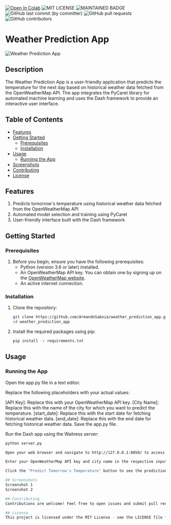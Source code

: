 [![Open In Colab](https://colab.research.google.com/assets/colab-badge.svg)]()
![MIT LICENSE](https://badgen.net//badge/license/MIT/green) ![MAINTAINED BADGE](https://img.shields.io/badge/Maintained%3F-yes-green.svg) 
![GitHub last commit (by committer)](https://img.shields.io/github/last-commit/ArmandoSaboia/weather_prediction_app)
![GitHub pull requests](https://img.shields.io/github/issues-pr/ArmandoSaboia/weather_prediction_app)
![GitHub contributors](https://img.shields.io/github/contributors/ArmandoSaboia/weather_prediction_app)

# Weather Prediction App

![Weather Prediction App](weather.jpg)

## Description

The Weather Prediction App is a user-friendly application that predicts the temperature for the next day based on historical weather data fetched from the OpenWeatherMap API. The app integrates the PyCaret library for automated machine learning and uses the Dash framework to provide an interactive user interface.
## Table of Contents

- [Features](#features)
- [Getting Started](#getting-started)
  - [Prerequisites](#prerequisites)
  - [Installation](#installation)
- [Usage](#usage)
  - [Running the App](#running-the-app)
- [Screenshots](#screenshots)
- [Contributing](#contributing)
- [License](#license)

## Features

1. Predicts tomorrow's temperature using historical weather data fetched from the OpenWeatherMap API
2. Automated model selection and training using PyCaret
3. User-friendly interface built with the Dash framework

## Getting Started

### Prerequisites

1. Before you begin, ensure you have the following prerequisites:
   - Python (version 3.6 or later) installed.
   - An OpenWeatherMap API key. You can obtain one by signing up on the [OpenWeatherMap website](https://home.openweathermap.org/users/sign_up).
   - An active internet connection.

### Installation

1. Clone the repository:
   ```bash
   git clone https://github.com/ArmandoSaboia/weather_prediction_app.git
   cd weather_prediction_app

2. Install the required packages using pip:
   ```bash 
   pip install -r requirements.txt

## Usage

### Running the App
Open the app.py file in a text editor.

Replace the following placeholders with your actual values:

[API Key]: Replace this with your OpenWeatherMap API key.
[City Name]: Replace this with the name of the city for which you want to predict the temperature.
[start_date]: Replace this with the start date for fetching historical weather data.
[end_date]: Replace this with the end date for fetching historical weather data.
Save the app.py file.

Run the Dash app using the Waitress server:

```bash
python server.py

Open your web browser and navigate to http://127.0.0.1:8050/ to access the app.

Enter your OpenWeatherMap API key and city name in the respective input fields.

Click the "Predict Tomorrow's Temperature" button to see the prediction.

## Screenshots
Screenshot 1
Screenshot 2

## Contributing
Contributions are welcome! Feel free to open issues and submit pull requests.

## License
This project is licensed under the MIT License - see the LICENSE file for details.
